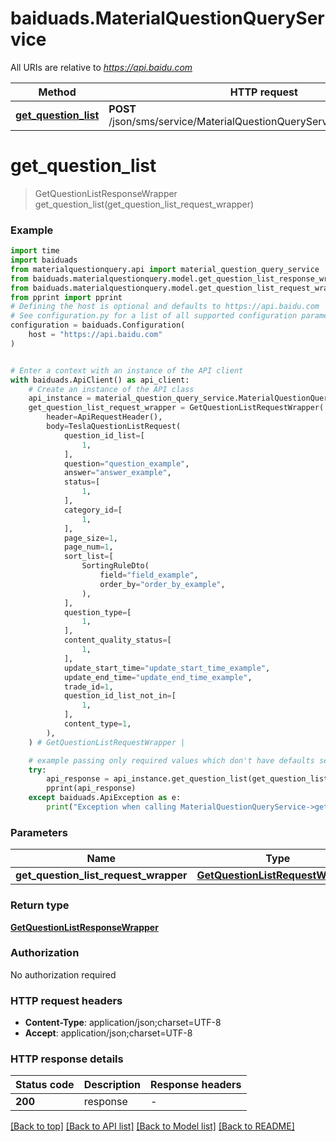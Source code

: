 # baiduads.MaterialQuestionQueryService

All URIs are relative to *https://api.baidu.com*

Method | HTTP request | Description
------------- | ------------- | -------------
[**get_question_list**](MaterialQuestionQueryService.md#get_question_list) | **POST** /json/sms/service/MaterialQuestionQueryService/getQuestionList | 


# **get_question_list**
> GetQuestionListResponseWrapper get_question_list(get_question_list_request_wrapper)



### Example


```python
import time
import baiduads
from materialquestionquery.api import material_question_query_service
from baiduads.materialquestionquery.model.get_question_list_response_wrapper import GetQuestionListResponseWrapper
from baiduads.materialquestionquery.model.get_question_list_request_wrapper import GetQuestionListRequestWrapper
from pprint import pprint
# Defining the host is optional and defaults to https://api.baidu.com
# See configuration.py for a list of all supported configuration parameters.
configuration = baiduads.Configuration(
    host = "https://api.baidu.com"
)


# Enter a context with an instance of the API client
with baiduads.ApiClient() as api_client:
    # Create an instance of the API class
    api_instance = material_question_query_service.MaterialQuestionQueryService(api_client)
    get_question_list_request_wrapper = GetQuestionListRequestWrapper(
        header=ApiRequestHeader(),
        body=TeslaQuestionListRequest(
            question_id_list=[
                1,
            ],
            question="question_example",
            answer="answer_example",
            status=[
                1,
            ],
            category_id=[
                1,
            ],
            page_size=1,
            page_num=1,
            sort_list=[
                SortingRuleDto(
                    field="field_example",
                    order_by="order_by_example",
                ),
            ],
            question_type=[
                1,
            ],
            content_quality_status=[
                1,
            ],
            update_start_time="update_start_time_example",
            update_end_time="update_end_time_example",
            trade_id=1,
            question_id_list_not_in=[
                1,
            ],
            content_type=1,
        ),
    ) # GetQuestionListRequestWrapper | 

    # example passing only required values which don't have defaults set
    try:
        api_response = api_instance.get_question_list(get_question_list_request_wrapper)
        pprint(api_response)
    except baiduads.ApiException as e:
        print("Exception when calling MaterialQuestionQueryService->get_question_list: %s\n" % e)
```


### Parameters

Name | Type | Description  | Notes
------------- | ------------- | ------------- | -------------
 **get_question_list_request_wrapper** | [**GetQuestionListRequestWrapper**](GetQuestionListRequestWrapper.md)|  |

### Return type

[**GetQuestionListResponseWrapper**](GetQuestionListResponseWrapper.md)

### Authorization

No authorization required

### HTTP request headers

 - **Content-Type**: application/json;charset=UTF-8
 - **Accept**: application/json;charset=UTF-8


### HTTP response details

| Status code | Description | Response headers |
|-------------|-------------|------------------|
**200** | response |  -  |

[[Back to top]](#) [[Back to API list]](../README.md#documentation-for-api-endpoints) [[Back to Model list]](../README.md#documentation-for-models) [[Back to README]](../README.md)


